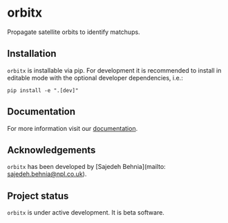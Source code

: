 # orbitx

Propagate satellite orbits to identify matchups.

## Installation

`orbitx` is installable via pip. For development it is recommended to install in editable mode with the optional developer dependencies, i.e.:

``
pip install -e ".[dev]"
``

## Documentation

For more information visit our [documentation](https://eco.gitlab-docs.npl.co.uk/tools/orbitx).

## Acknowledgements

`orbitx` has been developed by [Sajedeh Behnia](mailto: sajedeh.behnia@npl.co.uk).

## Project status

`orbitx` is under active development. It is beta software.